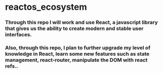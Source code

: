 # reactos_ecosystem


### Through this repo I will work and use React, a javascript library that gives us the ability to create modern and stable user interfaces. 
### Also, through this repo, I plan to further upgrade my level of knowledge in React, learn some new features such as state management, react-router, manipulate the DOM with react refs..
